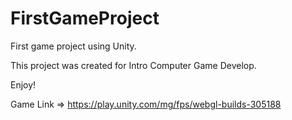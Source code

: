 # FirstGameProject
First game project using Unity. 

This project was created for Intro Computer Game Develop.

Enjoy!

Game Link => https://play.unity.com/mg/fps/webgl-builds-305188 